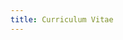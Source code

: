 ```yaml
---
title: Curriculum Vitae
---
```


<CurriculumVitaeLayout>
<template #summary>

# Antonio Gonzalez Gea

- Product Engineer @ [TypedDevs][typeddevs]
- Creator of [Huezzle][huezzle]
- Active Contributor to [bashunit][bashunit] and [Gacela][gacela]

Full stack developer with over 10 years of experience,
passionate about programming from a young age and dedicated to continuous learning and teaching of best practices.
I explore 3D printing, merging creativity and technical skills.

</template>
<template #contact>

## Contact

- [dev@antonio.gg][mailto]
- [antonio.gg][home-page]
- [linkedin.com/in/agg-dev][linkedin]
- [github.com/antonio-gg-dev][github]
- [printables.com/@Katarn][printables]

</template>
<template #experience>

## Experience

### Product Engineer _- [TypedDevs][typeddevs]_

November 2023 - Present

- Full involvement from conceptualization to realization of [bashunit][bashunit] and [Flagppe][flagppe].

### Product Engineer _- [OncologyPipeline][oncology-pipeline]_

May 2024 - July 2024 _(3 months)_

- Mentoring the development team in XP, TDD, and Hexagonal Architecture, promoting code quality and efficiency, as well
  as platform scalability.
- Planning and implementing Continuous Integration across all platform projects, as well as test automation.

### Frontend Lead _- [Zapp Studio][zapp-studio]_

April 2023 - February 2024 _(11 months)_

- Mentoring development teams in XP and SOLID principles, fostering code quality and efficiency.
- Comprehensive development of multiple high quality web applications, applying methodologies such as TDD, DDD, and
  Hexagonal Architecture, and using technologies like TypeScript, SASS, Vue.js, Angular, and Node.js among many others,
  with full test coverage using Cypress for acceptance tests, Storybook and Chromatic for visual tests, and Jest or
  Vitest for unit and integration tests.

### CTO _- [LEVERADE][leverade]_

May 2015 - April 2023 _(8 years)_

- Leading the development and product team in new best practices and methodologies including TDD, XP, Scrum, SOLID,
  Hexagonal Architecture, DDD, and CQRS.
- Migration of all services to a distributed system, with high availability and horizontal scalability.
- Design and development of the federative management REST API integrated with websites and platforms of hundreds of
  clients and collaborators.
- Designing and developing of multiple PWAs for different roles within the sports sector, using the previously mentioned
  API, with technologies such as TypeScript, TailwindCSS, React.js, and Vue.js.

### Software Developer _- [LEVERADE][leverade]_

March 2014 - May 2015 _(1 year)_

- Redesign and development of the competitive management, refereeing, and licensing platform using technologies like
  Bootstrap, Laravel, and jQuery.

### Software Developer _- [Convega][convega]_

March 2011 - August 2011 _(6 months)_

- Migration of several websites for compliance with Web Content Accessibility Guidelines.

</template>
<template #projects>

## Projects

### bashunit

bashunit is a testing framework for Bash scripts.
I actively contribute to the planning, documentation, and development of the project.

- [bashunit.typeddevs.com][bashunit] _(documentation)_
- [github.com/TypedDevs/bashunit](https://github.com/TypedDevs/bashunit) _(source code)_
- [twitter.com/bashunit](https://twitter.com/bashunit) _(official account)_

### Captura Ternura

Website for Captura Ternura photography studio. The site includes a gallery showcasing the studio's quality and reviews
from satisfied clients, both obtained through integrations with social media platforms like Google and Instagram.

- [capturaternura.com][captura-ternura] _(website)_

### Huezzle

A puzzle game generated procedurally
so that every day all players face the same challenge.

Project carried out solo from the conception of the idea to its publication.
It has an average of 100 daily players.

- [huezzle.antonio.gg][huezzle] _(play now)_
- [github.com/antonio-gg-dev/Huezzle](https://github.com/antonio-gg-dev/Huezzle) _(source code)_
- [twitter.com/huezzle](https://twitter.com/huezzle) _(official account)_

### Gacela

Framework for creating modular PHP applications, facilitating communication between modules and allowing their
integration with other frameworks like Laravel or Symfony.

I actively contribute to Gacela, especially in the development of its routing module.

- [gacela-project.com][gacela] _(documentation)_
- [github.com/gacela-project](https://github.com/gacela-project) _(source code)_
- [twitter.com/gacela_project](https://twitter.com/gacela_project) _(official account)_

</template>
<template #education>

## Education

### Multiplatform Application Development

**Higher Education Training Cycle** _- IES Ingeniero de la Cierva_
\
2012 - 2014 _(2 years)_

### Systems Administration and Network Management

**Higher Education Training Cycle** _- IES Las Espeñetas_
\
2008 - 2010 _(2 years)_

</template>
<template #languages>

## Languages

- Spanish _(Native)_
- English _(Professional proficiency)_

</template>
<template #skills>

## Skills

- 3D Printing
- 3D Prototyping
- Adobe Illustrator
- Adobe Photoshop
- Agile
- Autodesk Fusion 360
- Bash
- bashunit
- Bitbucket
- Bootstrap
- CI/CD
- CRUD
- CSS
- DDD
- DevOps
- Docker
- Express.js
- Extreme Programming
- Figma
- Git
- GitHub
- Google Cloud
- Hexagonal Architecture
- HTML
- JavaScript
- Jest
- JIRA
- Laravel
- Linux
- Microfrontends
- Microservices
- MySQL
- Next.js
- Node.js
- Nuxt.js
- PHP
- PHPUnit
- PhpStorm
- PostgreSQL
- Project Management
- Prusa
- PrusaSlicer
- Python
- React.js
- RESTful
- Sass
- Scrum
- SCSS
- Software Architecture
- Software Development
- SOLID
- Storybook
- Supabase
- Tailwind CSS
- TDD
- TypeScript
- Ubuntu
- VitePress
- Vue.js

</template>
</CurriculumVitaeLayout>

[mailto]: mailto:dev@antonio.gg
[home-page]: https://antonio.gg/
[linkedin]: https://www.linkedin.com/in/agg-dev/
[github]: https://github.com/antonio-gg-dev/
[printables]: https://www.printables.com/@Katarn
[oncology-pipeline]: https://www.oncologypipeline.com/
[typeddevs]: https://typeddevs.com/
[huezzle]: /projects/huezzle
[bashunit]: /projects/bashunit
[captura-ternura]: https://capturaternura.com/
[flagppe]: https://flagppe.com/
[gacela]: /projects/gacela-project
[zapp-studio]: https://zapp-studio.com/
[leverade]: https://leverade.com/
[convega]: https://www.convega.com/

<script lang="ts" setup>
import CurriculumVitaeLayout from '@/layouts/CurriculumVitaeLayout/CurriculumVitaeLayout.vue'
</script>

